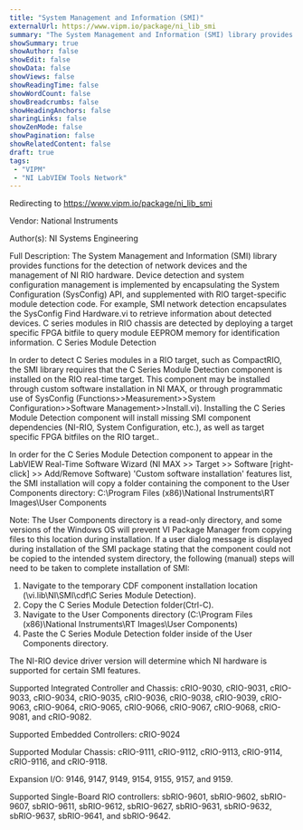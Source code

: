 ```yaml
---
title: "System Management and Information (SMI)"
externalUrl: https://www.vipm.io/package/ni_lib_smi
summary: "The System Management and Information (SMI) library provides functions for the detection of network devices and the management of NI RIO hardware."
showSummary: true
showAuthor: false
showEdit: false
showData: false
showViews: false
showReadingTime: false
showWordCount: false
showBreadcrumbs: false
showHeadingAnchors: false
sharingLinks: false
showZenMode: false
showPagination: false
showRelatedContent: false
draft: true
tags:
 - "VIPM"
 - "NI LabVIEW Tools Network"
---
```


Redirecting to https://www.vipm.io/package/ni_lib_smi

Vendor: National Instruments

Author(s): NI Systems Engineering
 
Full Description:
The System Management and Information (SMI) library provides functions for the detection of network devices and the management of NI RIO hardware. Device detection and system configuration management is implemented by encapsulating the System Configuration (SysConfig) API, and supplemented with RIO target-specific module detection code. For example, SMI network detection encapsulates the SysConfig Find Hardware.vi to retrieve information about detected devices. C series modules in RIO chassis are detected by deploying a target specific FPGA bitfile to query module EEPROM memory for identification information.
C  Series Module Detection

In order to detect C Series modules in a RIO target, such as CompactRIO, the SMI library requires that the C Series Module Detection component is installed on the RIO real-time target. This component may be installed through custom software installation in NI MAX, or through programmatic use of SysConfig (Functions>>Measurement>>System Configuration>>Software Management>>Install.vi). Installing the C Series Module Detection component will install missing SMI component dependencies (NI-RIO, System Configuration, etc.), as well as target specific FPGA bitfiles on the RIO target..

In order for the C Series Module Detection component to appear in the LabVIEW Real-Time Software Wizard (NI MAX >> Target >> Software [right-click] >> Add/Remove Software) 'Custom software installation' features list, the SMI installation will copy a folder containing the component to the User Components directory: C:\\Program Files (x86)\\National Instruments\\RT Images\\User Components

Note: The User Components directory is a read-only directory, and some versions of the Windows OS will prevent VI Package Manager from copying files to this location during installation. If a user dialog message is displayed during installation of the SMI package stating that the component could not be copied to the intended system directory, the following (manual) steps will need to be taken to complete installation of SMI:

   1. Navigate to the temporary CDF component installation location (<LabVIEW>\\vi.lib\\NI\\SMI\\cdf\\C Series Module     Detection).
   2. Copy the C Series Module Detection folder(Ctrl-C).
   3. Navigate to the User Components directory (C:\\Program Files (x86)\\National Instruments\\RT Images\\User Components)
   4. Paste the C Series Module Detection folder inside of the User Components directory.

The NI-RIO device driver version will determine which NI hardware is supported for certain SMI features.

Supported Integrated Controller and Chassis:
cRIO-9030, cRIO-9031, cRIO-9033, cRIO-9034, cRIO-9035, cRIO-9036, cRIO-9038, cRIO-9039, cRIO-9063, cRIO-9064, cRIO-9065, cRIO-9066, cRIO-9067, cRIO-9068, cRIO-9081, and cRIO-9082.

Supported Embedded Controllers:
cRIO-9024

Supported Modular Chassis:
cRIO-9111, cRIO-9112, cRIO-9113, cRIO-9114, cRIO-9116, and cRIO-9118.

Expansion I/O:
9146, 9147, 9149, 9154, 9155, 9157, and 9159.

Supported Single-Board RIO controllers:
sbRIO-9601, sbRIO-9602, sbRIO-9607, sbRIO-9611, sbRIO-9612, sbRIO-9627, sbRIO-9631, sbRIO-9632, sbRIO-9637, sbRIO-9641, and sbRIO-9642.